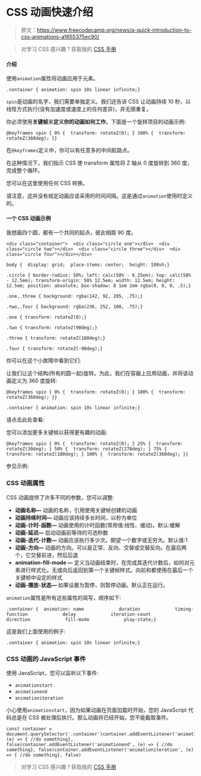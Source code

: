 # CSS 动画快速介绍

> 原文：<https://www.freecodecamp.org/news/a-quick-introduction-to-css-animations-a1655375ec90/>

> 对学习 CSS 感兴趣？获取我的 [CSS 手册](https://flaviocopes.com/page/css-handbook/)

#### 介绍

使用`animation`属性将动画应用于元素。

```
.container { animation: spin 10s linear infinite;}
```

`spin`是动画的名字，我们需要单独定义。我们还告诉 CSS 让动画持续 10 秒，以线性方式执行(没有加速度或速度上的任何差异)，并无限重复。

你必须使用**关键帧**来**定义你的动画如何工作**。下面是一个旋转项目的动画示例:

```
@keyframes spin { 0% {  transform: rotateZ(0); } 100% {  transform: rotateZ(360deg); }}
```

在`@keyframes`定义中，你可以有任意多的中间航路点。

在这种情况下，我们指示 CSS 使 transform 属性将 Z 轴从 0 度旋转到 360 度，完成整个循环。

您可以在这里使用任何 CSS 转换。

请注意，这并没有规定动画应该采用的时间间隔。这是通过`animation`使用时定义的。

#### 一个 CSS 动画示例

我想画四个圆，都有一个共同的起点，彼此相距 90 度。

```
<div class="container">  <div class="circle one"></div>  <div class="circle two"></div>  <div class="circle three"></div>  <div class="circle four"></div></div>
```

```
body {  display: grid;  place-items: center;  height: 100vh;}
```

```
.circle { border-radius: 50%; left: calc(50% - 6.25em); top: calc(50% - 12.5em); transform-origin: 50% 12.5em; width: 12.5em; height: 12.5em; position: absolute; box-shadow: 0 1em 2em rgba(0, 0, 0, .5);}
```

```
.one,.three { background: rgba(142, 92, 205, .75);}
```

```
.two,.four { background: rgba(236, 252, 100, .75);}
```

```
.one { transform: rotateZ(0);}
```

```
.two { transform: rotateZ(90deg);}
```

```
.three { transform: rotateZ(180deg);}
```

```
.four { transform: rotateZ(-90deg);}
```

你可以在这个小故障中看到它们:

让我们让这个结构(所有的圆一起)旋转。为此，我们在容器上应用动画，并将该动画定义为 360 度旋转:

```
@keyframes spin { 0% {  transform: rotateZ(0); } 100% {  transform: rotateZ(360deg); }}
```

```
.container { animation: spin 10s linear infinite;}
```

请点击此处查看:

您可以添加更多关键帧以获得更有趣的动画:

```
@keyframes spin { 0% {  transform: rotateZ(0); } 25% {  transform: rotateZ(30deg); } 50% {  transform: rotateZ(270deg); } 75% {  transform: rotateZ(180deg); } 100% {  transform: rotateZ(360deg); }}
```

参见示例:

### CSS 动画属性

CSS 动画提供了许多不同的参数，您可以调整:

*   **动画名称—** 动画的名称，引用使用关键帧创建的动画
*   **动画持续时间—** 动画应该持续多长时间，以秒为单位
*   **动画-计时-函数—** 动画使用的计时函数(常用值:线性、缓动)。默认:缓解
*   **动画-延迟—** 启动动画前等待的可选秒数
*   **动画-迭代-计数—** 动画应该执行多少次。期望一个数字或无穷大。默认值:1
*   **动画-方向—** 动画的方向。可以是正常、反向、交替或交替反向。在最后两个，它交替前进，然后后退
*   **animation-fill-mode —** 定义当动画结束时，在完成其迭代计数后，如何对元素进行样式化。无或向后返回到第一个关键帧样式。向前和都使用在最后一个关键帧中设定的样式
*   **动画-播放-状态—** 如果设置为暂停，则暂停动画。默认正在运行。

`animation`属性是所有这些属性的简写，顺序如下:

```
.container {  animation: name             duration             timing-function             delay             iteration-count             direction             fill-mode             play-state;}
```

这是我们上面使用的例子:

```
.container { animation: spin 10s linear infinite;}
```

### CSS 动画的 JavaScript 事件

使用 JavaScript，您可以监听以下事件:

*   `animationstart`
*   `animationend`
*   `animationiteration`

小心使用`animationstart`，因为如果动画在页面加载时开始，您的 JavaScript 代码总是在 CSS 被处理后执行。那么动画将已经开始，您不能截取事件。

```
const container = document.querySelector('.container')container.addEventListener('animationstart', (e) => { //do something}, false)container.addEventListener('animationend', (e) => { //do something}, false)container.addEventListener('animationiteration', (e) => { //do something}, false)
```

> 对学习 CSS 感兴趣？获取我的 [CSS 手册](https://flaviocopes.com/page/css-handbook/)